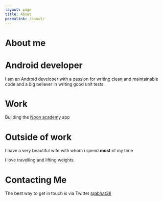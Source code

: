 ```yaml
---
layout: page
title: About
permalink: /about/
---
```


# **About me**

# **Android developer**
I am an Android developer with a passion for writing clean and maintainable code and a big believer in writing good unit tests.


# **Work**
Building the [Noon academy](https://play.google.com/store/apps/details?id=com.noonEdu.k12App&hl=en_IN) app


# **Outside of work**
I have a very beautiful wife with whom i spend **most** of my time

I love travelling and lifting weights.


# **Contacting Me**
The best way to get in touch is via Twitter [@abhat38](https://twitter.com/abhat38)



